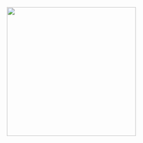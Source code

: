 <div style="width:100%;height:0;padding-bottom:100%;position:relative;" align="center">
  <img src="https://media.giphy.com/media/HyJfZ5JCM7MaKfd4el/giphy.gif" width="300" height="auto" style="position:absolute" frameBorder="0" class="giphy-embed" allowFullScreen></img>
</div>
